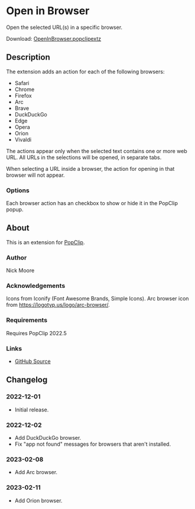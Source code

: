 # Open in Browser

Open the selected URL(s) in a specific browser.

Download:
[OpenInBrowser.popclipextz](https://github.com/pilotmoon/PopClip-Extensions/raw/master/extensions/OpenInBrowser.popclipextz)

## Description

<!-- <img src="https://raw.githubusercontent.com/pilotmoon/PopClip-Extensions/master/source/OpenInBrowser.popclipext/OpenInBrowser-demo.gif" width="480px"> -->

The extension adds an action for each of the following browsers:

- Safari
- Chrome
- Firefox
- Arc
- Brave
- DuckDuckGo
- Edge
- Opera
- Orion
- Vivaldi

The actions appear only when the selected text contains one or more web URL. All
URLs in the selections will be opened, in separate tabs.

When selecting a URL inside a browser, the action for opening in that browser
will not appear.

### Options

Each browser action has an checkbox to show or hide it in the PopClip popup.

## About

This is an extension for [PopClip](https://pilotmoon.com/popclip/).

### Author

Nick Moore

### Acknowledgements

Icons from Iconify (Font Awesome Brands, Simple Icons). Arc browser icon from
<https://logotyp.us/logo/arc-browser/>.

### Requirements

Requires PopClip 2022.5

### Links

<!-- * [Forum Topic](#) -->

- [GitHub Source](https://github.com/pilotmoon/PopClip-Extensions/tree/master/source/OpenInBrowser.popclipext)

## Changelog

### 2022-12-01

- Initial release.

### 2022-12-02

- Add DuckDuckGo browser.
- Fix "app not found" messages for browsers that aren't installed.

### 2023-02-08

- Add Arc browser.

### 2023-02-11

- Add Orion browser.
